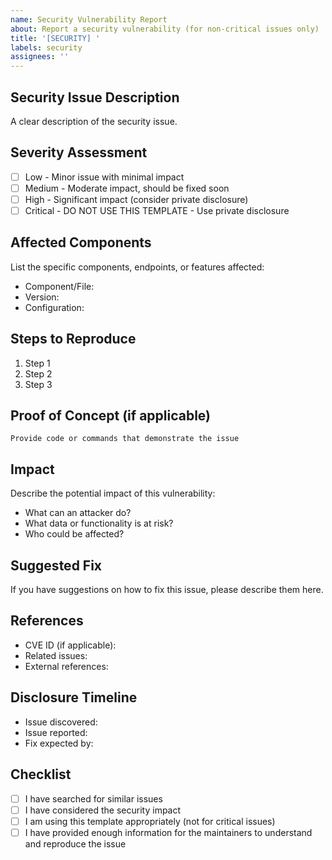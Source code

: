 ```yaml
---
name: Security Vulnerability Report
about: Report a security vulnerability (for non-critical issues only)
title: '[SECURITY] '
labels: security
assignees: ''
---
```


<!--
⚠️ IMPORTANT: For critical security vulnerabilities, please DO NOT create a public issue.
Instead, please report them via:
1. GitHub Security Advisories (preferred): https://github.com/GSA-TTS/violentutf-api/security/advisories/new
2. Email: [security contact email]

This public template should only be used for:
- Low severity issues
- Issues that are already publicly known
- General security improvements or hardening suggestions
-->

## Security Issue Description
A clear description of the security issue.

## Severity Assessment
- [ ] Low - Minor issue with minimal impact
- [ ] Medium - Moderate impact, should be fixed soon
- [ ] High - Significant impact (consider private disclosure)
- [ ] Critical - DO NOT USE THIS TEMPLATE - Use private disclosure

## Affected Components
List the specific components, endpoints, or features affected:
- Component/File:
- Version:
- Configuration:

## Steps to Reproduce
1. Step 1
2. Step 2
3. Step 3

## Proof of Concept (if applicable)
```
Provide code or commands that demonstrate the issue
```

## Impact
Describe the potential impact of this vulnerability:
- What can an attacker do?
- What data or functionality is at risk?
- Who could be affected?

## Suggested Fix
If you have suggestions on how to fix this issue, please describe them here.

## References
- CVE ID (if applicable):
- Related issues:
- External references:

## Disclosure Timeline
- Issue discovered:
- Issue reported:
- Fix expected by:

## Checklist
- [ ] I have searched for similar issues
- [ ] I have considered the security impact
- [ ] I am using this template appropriately (not for critical issues)
- [ ] I have provided enough information for the maintainers to understand and reproduce the issue
